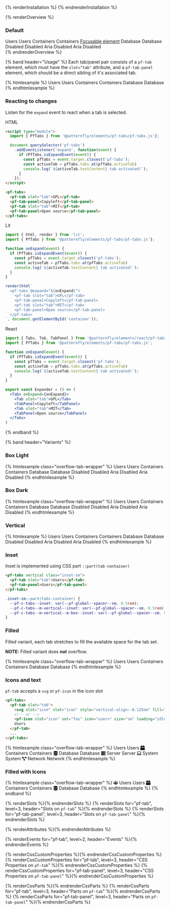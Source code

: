 {% renderInstallation %} {% endrenderInstallation %}

<style>
  .overflow-tab-wrapper {
    width: 94vw;
  }
  @media screen and (min-width: 568px) {
    .overflow-tab-wrapper {
      width: auto;
    }
  }
</style>

{% renderOverview %}
  ### Default
  <div class="overflow-tab-wrapper">
    <pf-tabs>
      <pf-tab id="users" slot="tab">Users</pf-tab>
      <pf-tab-panel>Users</pf-tab-panel>
      <pf-tab slot="tab">Containers</pf-tab>
      <pf-tab-panel>Containers <a href="#">Focusable element</a></pf-tab-panel>
      <pf-tab slot="tab">Database</pf-tab>
      <pf-tab-panel>Database</pf-tab-panel>
      <pf-tab slot="tab" disabled>Disabled</pf-tab>
      <pf-tab-panel>Disabled</pf-tab-panel>
      <pf-tab slot="tab" aria-disabled="true">Aria Disabled</pf-tab>
      <pf-tab-panel>Aria Disabled</pf-tab-panel>
    </pf-tabs>
  </div>
{% endrenderOverview %}

{% band header="Usage" %}
  Each tab/panel pair consists of a `pf-tab` element, which must have the `slot="tab"` attribute, and a `pf-tab-panel` element, which should be a direct sibling of it's associated tab.

  {% htmlexample %}
  <pf-tabs>
    <pf-tab slot="tab">Users</pf-tab>
    <pf-tab-panel>Users</pf-tab-panel>
    <pf-tab slot="tab">Containers</pf-tab>
    <pf-tab-panel>Containers</pf-tab-panel>
    <pf-tab slot="tab">Database</pf-tab>
    <pf-tab-panel>Database</pf-tab-panel>
  </pf-tabs>
  {% endhtmlexample %}

  ### Reacting to changes
  Listen for the `expand` event to react when a tab is selected.

<pf-tabs class="html-lit-react-snippets">
  <pf-tab slot="tab">HTML</pf-tab>
  <pf-tab-panel>

```html
<script type="module">
  import { PfTabs } from '@patternfly/elements/pf-tabs/pf-tabs.js'};

  document.querySelector('pf-tabs')
    .addEventListener('expand', function(event) {
      if (PfTabs.isExpandEvent(event)) {
        const pfTabs = event.target.closest('pf-tabs');
        const activeTab = pfTabs.tabs.at(pfTabs.activeTab)
        console.log(`${activeTab.textContent} tab activated!`);
      }
    });
</script>

<pf-tabs>
  <pf-tab slot="tab">GPL</pf-tab>
  <pf-tab-panel>Copyleft</pf-tab-panel>
  <pf-tab slot="tab">MIT</pf-tab>
  <pf-tab-panel>Open source</pf-tab-panel>
</pf-tabs>
```

  </pf-tab-panel>
  <pf-tab slot="tab">Lit</pf-tab>
  <pf-tab-panel>

```js
import { html, render } from 'lit';
import { PfTabs } from '@patternfly/elements/pf-tabs/pf-tabs.js'};

function onExpand(event) {
  if (PfTabs.isExpandEvent(event)) {
    const pfTabs = event.target.closest('pf-tabs');
    const activeTab = pfTabs.tabs.at(pfTabs.activeTab)
    console.log(`${activeTab.textContent} tab activated!`);
  }
}

render(html`
  <pf-tabs @expand="${onExpand}">
    <pf-tab slot="tab">GPL</pf-tab>
    <pf-tab-panel>Copyleft</pf-tab-panel>
    <pf-tab slot="tab">MIT</pf-tab>
    <pf-tab-panel>Open source</pf-tab-panel>
  </pf-tabs>
`, document.getElementById('container'));
```

  </pf-tab-panel>
  <pf-tab slot="tab">React</pf-tab>
  <pf-tab-panel>

```jsx
import { Tabs, Tab, TabPanel } from '@patternfly/elements/react/pf-tabs/pf-tabs.js';
import { PfTabs } from '@patternfly/elements/pf-tabs/pf-tabs.js';

function onExpand(event) {
  if (PfTabs.isExpandEvent(event)) {
    const pfTabs = event.target.closest('pf-tabs');
    const activeTab = pfTabs.tabs.at(pfTabs.activeTab)
    console.log(`${activeTab.textContent} tab activated!`);
  }
}

export const Expander = () => (
  <Tabs onExpand={onExpand}>
    <Tab slot="tab">GPL</Tab>
    <TabPanel>Copyleft</TabPanel>
    <Tab slot="tab">MIT</Tab>
    <TabPanel>Open source</TabPanel>
  </Tabs>
)
```

  </pf-tab-panel>
</pf-tabs>
{% endband %}

{% band header="Variants" %}
  ### Box Light
  {% htmlexample class="overflow-tab-wrapper" %}
  <pf-tabs box="light">
    <pf-tab slot="tab">Users</pf-tab>
    <pf-tab-panel>Users</pf-tab-panel>
    <pf-tab slot="tab">Containers</pf-tab>
    <pf-tab-panel>Containers</pf-tab-panel>
    <pf-tab slot="tab">Database</pf-tab>
    <pf-tab-panel>Database</pf-tab-panel>
    <pf-tab slot="tab" disabled>Disabled</pf-tab>
    <pf-tab-panel>Disabled</pf-tab-panel>
    <pf-tab slot="tab" aria-disabled="true">Aria Disabled</pf-tab>
    <pf-tab-panel>Aria Disabled</pf-tab-panel>
  </pf-tabs>
  {% endhtmlexample %}

  ### Box Dark
  {% htmlexample class="overflow-tab-wrapper" %}
  <pf-tabs box="dark">
    <pf-tab slot="tab">Users</pf-tab>
    <pf-tab-panel>Users</pf-tab-panel>
    <pf-tab slot="tab">Containers</pf-tab>
    <pf-tab-panel>Containers</pf-tab-panel>
    <pf-tab slot="tab">Database</pf-tab>
    <pf-tab-panel>Database</pf-tab-panel>
    <pf-tab slot="tab" disabled>Disabled</pf-tab>
    <pf-tab-panel>Disabled</pf-tab-panel>
    <pf-tab slot="tab" aria-disabled="true">Aria Disabled</pf-tab>
    <pf-tab-panel>Aria Disabled</pf-tab-panel>
  </pf-tabs>
  {% endhtmlexample %}

  ### Vertical
  {% htmlexample %}
  <pf-tabs vertical>
    <pf-tab slot="tab">Users</pf-tab>
    <pf-tab-panel>Users</pf-tab-panel>
    <pf-tab slot="tab">Containers</pf-tab>
    <pf-tab-panel>Containers</pf-tab-panel>
    <pf-tab slot="tab">Database</pf-tab>
    <pf-tab-panel>Database</pf-tab-panel>
    <pf-tab slot="tab" disabled>Disabled</pf-tab>
    <pf-tab-panel>Disabled</pf-tab-panel>
    <pf-tab slot="tab" aria-disabled="true">Aria Disabled</pf-tab>
    <pf-tab-panel>Aria Disabled</pf-tab-panel>
  </pf-tabs>
  {% endhtmlexample %}

  ### Inset
  Inset is implemented using CSS part `::part(tab-container)`

  ```html
  <pf-tabs vertical class="inset-sm">
    <pf-tab slot="tab">Users</pf-tab>
    <pf-tab-panel>Users</pf-tab-panel>
  </pf-tabs>
  ```
  ```css
  .inset-sm::part(tabs-container) {
    --pf-c-tabs--inset: var(--pf-global--spacer--sm, 0.5rem);
    --pf-c-tabs--m-vertical--inset: var(--pf-global--spacer--sm, 0.5rem);
    --pf-c-tabs--m-vertical--m-box--inset: var(--pf-global--spacer--sm, 0.5rem);
  }
  ```

  ### Filled

  Filled variant, each tab stretches to fill the available space for the tab
  set.

  **NOTE:**  Filled variant does **not** overflow.

  {% htmlexample class="overflow-tab-wrapper" %}
  <pf-tabs fill>
    <pf-tab slot="tab">Users</pf-tab>
    <pf-tab-panel>Users</pf-tab-panel>
    <pf-tab slot="tab">Containers</pf-tab>
    <pf-tab-panel>Containers</pf-tab-panel>
    <pf-tab slot="tab">Database</pf-tab>
    <pf-tab-panel>Database</pf-tab-panel>
  </pf-tabs>
  {% endhtmlexample %}

  ### Icons and text
  `pf-tab` accepts a `svg` or `pf-icon` in the icon slot

  ```html
  <pf-tabs>
    <pf-tab slot="tab">
      <svg slot="icon" slot="icon" style="vertical-align:-0.125em" fill="currentColor" height="1em" width="1em" viewBox="0 0 640 512" aria-hidden="true" role="img"><path d="M96 224c35.3 0 64-28.7 64-64s-28.7-64-64-64-64 28.7-64 64 28.7 64 64 64zm448 0c35.3 0 64-28.7 64-64s-28.7-64-64-64-64 28.7-64 64 28.7 64 64 64zm32 32h-64c-17.6 0-33.5 7.1-45.1 18.6 40.3 22.1 68.9 62 75.1 109.4h66c17.7 0 32-14.3 32-32v-32c0-35.3-28.7-64-64-64zm-256 0c61.9 0 112-50.1 112-112S381.9 32 320 32 208 82.1 208 144s50.1 112 112 112zm76.8 32h-8.3c-20.8 10-43.9 16-68.5 16s-47.6-6-68.5-16h-8.3C179.6 288 128 339.6 128 403.2V432c0 26.5 21.5 48 48 48h288c26.5 0 48-21.5 48-48v-28.8c0-63.6-51.6-115.2-115.2-115.2zm-223.7-13.4C161.5 263.1 145.6 256 128 256H64c-35.3 0-64 28.7-64 64v32c0 17.7 14.3 32 32 32h65.9c6.3-47.4 34.9-87.3 75.2-109.4z"></path></svg>
      <!-- or -->
      <pf-icon slot="icon" set="fas" icon="users" size="sm" loading="idle"></pf-icon>
      Users
    </pf-tab>
    ...
  </pf-tabs>
  ```

  {% htmlexample class="overflow-tab-wrapper" %}
  <pf-tabs>
    <pf-tab slot="tab">
      <pf-icon slot="icon" set="fas" icon="users" size="md" loading="idle"></pf-icon>
      Users
    </pf-tab>
    <pf-tab-panel>Users</pf-tab-panel>
    <pf-tab slot="tab">
      <svg slot="icon" style="vertical-align:-0.125em" fill="currentColor" height="1em" width="1em" viewBox="0 0 512 512" aria-hidden="true" role="img"><path d="M509.5 184.6L458.9 32.8C452.4 13.2 434.1 0 413.4 0H272v192h238.7c-.4-2.5-.4-5-1.2-7.4zM240 0H98.6c-20.7 0-39 13.2-45.5 32.8L2.5 184.6c-.8 2.4-.8 4.9-1.2 7.4H240V0zM0 224v240c0 26.5 21.5 48 48 48h416c26.5 0 48-21.5 48-48V224H0z"></path></svg>
      Containers
    </pf-tab>
    <pf-tab-panel>Containers</pf-tab-panel>
    <pf-tab slot="tab">
      <svg slot="icon" style="vertical-align:-0.125em" fill="currentColor" height="1em" width="1em" viewBox="0 0 448 512" aria-hidden="true" role="img"><path d="M448 73.143v45.714C448 159.143 347.667 192 224 192S0 159.143 0 118.857V73.143C0 32.857 100.333 0 224 0s224 32.857 224 73.143zM448 176v102.857C448 319.143 347.667 352 224 352S0 319.143 0 278.857V176c48.125 33.143 136.208 48.572 224 48.572S399.874 209.143 448 176zm0 160v102.857C448 479.143 347.667 512 224 512S0 479.143 0 438.857V336c48.125 33.143 136.208 48.572 224 48.572S399.874 369.143 448 336z"></path></svg>
      Database
    </pf-tab>
    <pf-tab-panel>Database</pf-tab-panel>
    <pf-tab slot="tab">
      <svg slot="icon" style="vertical-align:-0.125em" fill="currentColor" height="1em" width="1em" viewBox="0 0 512 512" aria-hidden="true" role="img"><path d="M480 160H32c-17.673 0-32-14.327-32-32V64c0-17.673 14.327-32 32-32h448c17.673 0 32 14.327 32 32v64c0 17.673-14.327 32-32 32zm-48-88c-13.255 0-24 10.745-24 24s10.745 24 24 24 24-10.745 24-24-10.745-24-24-24zm-64 0c-13.255 0-24 10.745-24 24s10.745 24 24 24 24-10.745 24-24-10.745-24-24-24zm112 248H32c-17.673 0-32-14.327-32-32v-64c0-17.673 14.327-32 32-32h448c17.673 0 32 14.327 32 32v64c0 17.673-14.327 32-32 32zm-48-88c-13.255 0-24 10.745-24 24s10.745 24 24 24 24-10.745 24-24-10.745-24-24-24zm-64 0c-13.255 0-24 10.745-24 24s10.745 24 24 24 24-10.745 24-24-10.745-24-24-24zm112 248H32c-17.673 0-32-14.327-32-32v-64c0-17.673 14.327-32 32-32h448c17.673 0 32 14.327 32 32v64c0 17.673-14.327 32-32 32zm-48-88c-13.255 0-24 10.745-24 24s10.745 24 24 24 24-10.745 24-24-10.745-24-24-24zm-64 0c-13.255 0-24 10.745-24 24s10.745 24 24 24 24-10.745 24-24-10.745-24-24-24z"></path></svg>
      Server
    </pf-tab>
    <pf-tab-panel>Server</pf-tab-panel>
    <pf-tab slot="tab">
      <svg slot="icon" style="vertical-align:-0.125em" fill="currentColor" height="1em" width="1em" viewBox="0 0 640 512" aria-hidden="true" role="img"><path d="M624 416H381.54c-.74 19.81-14.71 32-32.74 32H288c-18.69 0-33.02-17.47-32.77-32H16c-8.8 0-16 7.2-16 16v16c0 35.2 28.8 64 64 64h512c35.2 0 64-28.8 64-64v-16c0-8.8-7.2-16-16-16zM576 48c0-26.4-21.6-48-48-48H112C85.6 0 64 21.6 64 48v336h512V48zm-64 272H128V64h384v256z"></path></svg>
      System
    </pf-tab>
    <pf-tab-panel>System</pf-tab-panel>
    <pf-tab slot="tab">
      <svg slot="icon" style="vertical-align:-0.125em" fill="currentColor" height="1em" width="1em" viewBox="0 0 640 512" aria-hidden="true" role="img"><path d="M384 320H256c-17.67 0-32 14.33-32 32v128c0 17.67 14.33 32 32 32h128c17.67 0 32-14.33 32-32V352c0-17.67-14.33-32-32-32zM192 32c0-17.67-14.33-32-32-32H32C14.33 0 0 14.33 0 32v128c0 17.67 14.33 32 32 32h95.72l73.16 128.04C211.98 300.98 232.4 288 256 288h.28L192 175.51V128h224V64H192V32zM608 0H480c-17.67 0-32 14.33-32 32v128c0 17.67 14.33 32 32 32h128c17.67 0 32-14.33 32-32V32c0-17.67-14.33-32-32-32z"></path></svg>
      Network
    </pf-tab>
    <pf-tab-panel>Network</pf-tab-panel>
  </pf-tabs>
  {% endhtmlexample %}

  ### Filled with Icons
  {% htmlexample class="overflow-tab-wrapper" %}
  <pf-tabs fill>
    <pf-tab slot="tab">
      <svg slot="icon" slot="icon" style="vertical-align:-0.125em" fill="currentColor" height="1em" width="1em" viewBox="0 0 640 512" aria-hidden="true" role="img"><path d="M96 224c35.3 0 64-28.7 64-64s-28.7-64-64-64-64 28.7-64 64 28.7 64 64 64zm448 0c35.3 0 64-28.7 64-64s-28.7-64-64-64-64 28.7-64 64 28.7 64 64 64zm32 32h-64c-17.6 0-33.5 7.1-45.1 18.6 40.3 22.1 68.9 62 75.1 109.4h66c17.7 0 32-14.3 32-32v-32c0-35.3-28.7-64-64-64zm-256 0c61.9 0 112-50.1 112-112S381.9 32 320 32 208 82.1 208 144s50.1 112 112 112zm76.8 32h-8.3c-20.8 10-43.9 16-68.5 16s-47.6-6-68.5-16h-8.3C179.6 288 128 339.6 128 403.2V432c0 26.5 21.5 48 48 48h288c26.5 0 48-21.5 48-48v-28.8c0-63.6-51.6-115.2-115.2-115.2zm-223.7-13.4C161.5 263.1 145.6 256 128 256H64c-35.3 0-64 28.7-64 64v32c0 17.7 14.3 32 32 32h65.9c6.3-47.4 34.9-87.3 75.2-109.4z"></path></svg>
      Users
    </pf-tab>
    <pf-tab-panel>Users</pf-tab-panel>
    <pf-tab slot="tab">
      <svg slot="icon" style="vertical-align:-0.125em" fill="currentColor" height="1em" width="1em" viewBox="0 0 512 512" aria-hidden="true" role="img"><path d="M509.5 184.6L458.9 32.8C452.4 13.2 434.1 0 413.4 0H272v192h238.7c-.4-2.5-.4-5-1.2-7.4zM240 0H98.6c-20.7 0-39 13.2-45.5 32.8L2.5 184.6c-.8 2.4-.8 4.9-1.2 7.4H240V0zM0 224v240c0 26.5 21.5 48 48 48h416c26.5 0 48-21.5 48-48V224H0z"></path></svg>
      Containers
    </pf-tab>
    <pf-tab-panel>Containers</pf-tab-panel>
    <pf-tab slot="tab">
      <svg slot="icon" style="vertical-align:-0.125em" fill="currentColor" height="1em" width="1em" viewBox="0 0 448 512" aria-hidden="true" role="img"><path d="M448 73.143v45.714C448 159.143 347.667 192 224 192S0 159.143 0 118.857V73.143C0 32.857 100.333 0 224 0s224 32.857 224 73.143zM448 176v102.857C448 319.143 347.667 352 224 352S0 319.143 0 278.857V176c48.125 33.143 136.208 48.572 224 48.572S399.874 209.143 448 176zm0 160v102.857C448 479.143 347.667 512 224 512S0 479.143 0 438.857V336c48.125 33.143 136.208 48.572 224 48.572S399.874 369.143 448 336z"></path></svg>
      Database
    </pf-tab>
    <pf-tab-panel>Database</pf-tab-panel>
  </pf-tabs>
  {% endhtmlexample %}
{% endband %}

{% renderSlots %}{% endrenderSlots %}
{% renderSlots for="pf-tab", level=3, header="Slots on `pf-tab`" %}{% endrenderSlots %}
{% renderSlots for="pf-tab-panel", level=3, header="Slots on `pf-tab-panel`" %}{% endrenderSlots %}

{% renderAttributes %}{% endrenderAttributes %}

{% renderEvents for="pf-tab", level=2, header="Events" %}{% endrenderEvents %}

{% renderCssCustomProperties %}{% endrenderCssCustomProperties %}
{% renderCssCustomProperties for="pf-tab", level=3, header="CSS Properties on `pf-tab`" %}{% endrenderCssCustomProperties %}
{% renderCssCustomProperties for="pf-tab-panel", level=3, header="CSS Properties on `pf-tab-panel`" %}{% endrenderCssCustomProperties %}

{% renderCssParts %}{% endrenderCssParts %}
{% renderCssParts for="pf-tab", level=3, header="Parts on `pf-tab`" %}{% endrenderCssParts %}
{% renderCssParts for="pf-tab-panel", level=3, header="Parts on `pf-tab-panel`" %}{% endrenderCssParts %}
